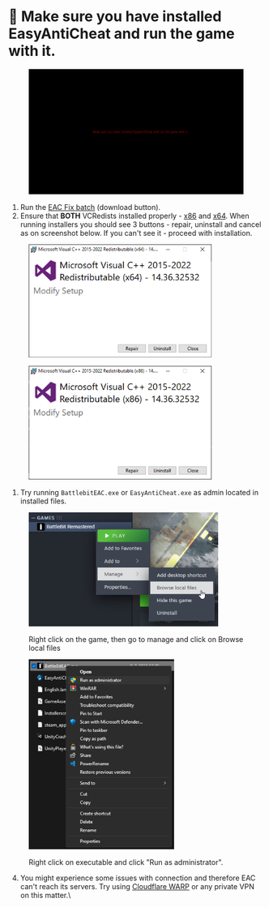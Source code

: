 # 🔘 Make sure you have installed EasyAntiCheat and run the game with it.

<figure><img src="../.gitbook/assets/redtext.png" alt=""><figcaption></figcaption></figure>

1. Run the [EAC Fix batch](https://github.com/livingflore/BattleBitEACFix) (download button).
2. Ensure that **BOTH** VCRedists installed properly - [x86](https://aka.ms/vs/17/release/vc\_redist.x86.exe) and [x64](https://aka.ms/vs/17/release/vc\_redist.x64.exe). When running installers you should see 3 buttons - repair, uninstall and cancel as on screenshot below. If you can't see it - proceed with installation.

<figure><img src="../.gitbook/assets/1uUFGvS.png" alt="" width="361"><figcaption></figcaption></figure>

<figure><img src="../.gitbook/assets/GVFwkNy.png" alt="" width="361"><figcaption></figcaption></figure>

1. Try running `BattlebitEAC.exe` or `EasyAntiCheat.exe` as admin located in installed files.

<figure><img src="../.gitbook/assets/zYfwjwu.png" alt="" width="374"><figcaption><p>Right click on the game, then go to manage and click on Browse local files</p></figcaption></figure>

<figure><img src="../.gitbook/assets/runasadmin.png" alt="" width="287"><figcaption><p>Right click on executable and click "Run as administrator".</p></figcaption></figure>

4. You might experience some issues with connection and therefore EAC can't reach its servers. Try using [Cloudflare WARP](https://1.1.1.1) or any private VPN on this matter.\
